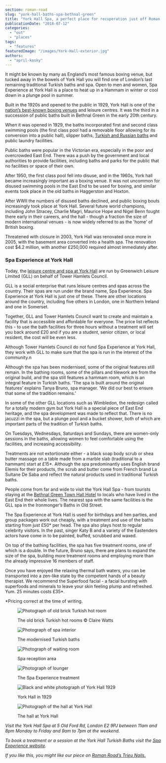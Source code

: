 ```yaml
---
section: roman-road
slug: "york-hall-baths-spa-bethnal-green"
title: "York Hall Spa, a perfect place for recuperation just off Roman Road"
publicationDate: "2018-07-12"
categories: 
  - "out"
  - "places"
tags: 
  - "features"
featuredImage: "/images/York-Hall-exterior.jpg"
authors: 
  - "april-kosky"
---
```


It might be known by many as England’s most famous boxing venue, but tucked away in the bowels of York Hall you will find one of London’s last remaining traditional Turkish baths and spa. Open to men and women, Spa Experience at York Hall is a place to heat up in a Hammam in winter or cool down in a plunge pool in summer.

Built in the 1920s and opened to the public in 1929, York Hall is one of the [nation’s best-known boxing venues](https://romanroadlondon.com/blood-solidarity-york-hall-boxing-gallery/) and leisure centres. It was the third in a succession of public baths built in Bethnal Green in the early 20th century.

When it was opened in 1929, the baths incorporated first and second class swimming pools (the first class pool had a removable floor allowing for its conversion into a public hall), slipper baths, [Turkish and Russian baths](https://romanroadlondon.com/york-hall-turkish-baths-bethnal-green/) and public laundry facilities.

Public baths were popular in the Victorian era, especially in the poor and overcrowded East End. There was a push by the government and local authorities to provide facilities, including baths and parks for the public that no facilities or space of their own.

After 1950, the first class pool fell into disuse, and in the 1960s, York hall became increasingly important as a boxing venue. It was not uncommon for disused swimming pools in the East End to be used for boxing, and similar events took place in the old baths in Haggerston and Hoxton.

After WWII the numbers of disused baths declined, and public boxing bouts increasingly took place at York Hall. Several future world champions, including John Stracey, Charlie Magri, Maurice Hope and Nigel Benn fought there early in their careers, and the hall - though a fraction the size of modern international venues - is now widely referred to as the 'home' of British boxing.

Threatened with closure in 2003, York Hall was renovated once more in 2005, with the basement area converted into a health spa. The renovation cost $4.2 million, with another £250,000 required almost immediately after.

### Spa Experience at York Hall

Today, the [leisure centre and spa at York Hall](https://www.better.org.uk/leisure-centre/london/tower-hamlets/york-hall-leisure-centre) are run by Greenwich Leisure Limited (GLL) on behalf of Tower Hamlets Council.

GLL is a social enterprise that runs leisure centres and spas across the country. Their spas are run under the brand name, Spa Experience. Spa Experience at York Hall is just one of these. There are other locations around the country, including five others in London, one in Northern Ireland and one in Somerset.

Together, GLL and Tower Hamlets Council want to create and maintain a facility that is accessible and affordable for everyone. The price list reflects this - to use the bath facilities for three hours without a treatment will set you back around £20 and if you are a student, senior citizen, or local resident, the cost will be even less.

Although Tower Hamlets Council do not fund Spa Experience at York Hall, they work with GLL to make sure that the spa is run in the interest of the community.n

Although the spa has been modernised, some of the original features still remain. In the bathing rooms, some of the pillars and tilework are from the original build, and the spa still features a hammam room, which is an integral feature in Turkish baths. ‘The spa is built around the original features’ explains Tanya Bruno, spa manager. ‘We did our best to ensure that some of the tradition remains.’

In some of the other GLL locations such as Wimbledon, the redesign called for a totally modern gym but York Hall is a special piece of East End heritage, and the spa development was made to reflect that. There is no jacuzzi in the spa, but a plunge pool and a bucket shower, both of which are important parts of the tradition of Turkish baths.

On Tuesdays, Wednesdays, Saturdays and Sundays, there are women-only sessions in the baths, allowing women to feel comfortable using the facilities, and increasing accessibility.

Treatments are not extortionate either - a black soap body scrub or shea butter massage on a table made from a marble slab (traditional to a hammam) start at £15\*. Although the spa predominantly uses English brand Elemis for their products, the scrub and butter come from French brand La Sultane De Saba and reflect the natural products used in traditional Turkish baths.

People come from far and wide to visit the York Hall Spa - from tourists staying at the [Bethnal Green Town Hall Hotel](https://romanroadlondon.com/best-places-to-stay/) to locals who have lived in the East End their whole lives. The nearest spa with the same facilities is the GLL spa in the Ironmonger’s Baths in Old Street.

The Spa Experience at York Hall is used for birthdays and hen parties, and group packages work out cheaply, with a treatment and use of the baths starting from just £50\* per head. The spa also plays host to regular celebrity visitors. In the past, singer Katy B and a variety of the Eastenders actors have come in to be painted, buffed, scrubbed and waxed.

On top of the bathing facilities, the spa has five treatment rooms, one of which is a double. In the future, Bruno says, there are plans to expand the size of the spa, building more treatment rooms and employing more than the already impressive 16 members of staff.

Once you have enjoyed the relaxing thermal bath waters, you can be transported into a zen-like state by the competent hands of a beauty therapist. We recommend the Superfood facial - a facial bursting with superfoods and minerals to leave your skin feeling plump and refreshed. Yum. 25 minutes costs £35\*.

\*Pricing correct at the time of writing.

<figure>

![Photograph of old brick Turkish hot room](/images/York-Hall-Spa-turkish-baths-bethnal-green-©ClaireWatts02.jpg)

<figcaption>

The old brick Turkish hot rooms © Claire Watts

</figcaption>

</figure>

<figure>

![Photograph of spa interior](/images/Turkish-Baths-York-Hall-1024x683.jpg)

<figcaption>

The modernised Turkish baths

</figcaption>

</figure>

<figure>

![Photograph of waiting room](/images/Spa-Experience-1-1024x682.jpg)

<figcaption>

Spa reception area

</figcaption>

</figure>

<figure>

![Photograph of lounger](/images/Spa-Experience-1024x683.jpg)

<figcaption>

The Spa Experience treatment

</figcaption>

</figure>

<figure>

![Black and white photograph of York Hall 1929](/images/York-Hall-1929-1-1024x683.jpg)

<figcaption>

York Hall in 1929

</figcaption>

</figure>

<figure>

![Photograph of the hall at York Hall](/images/York-Hall-Interior-1-1024x576.jpg)

<figcaption>

The hall at York Hall

</figcaption>

</figure>

_Visit the York Hall Spa at 5 Old Ford Rd, London E2 9PJ between 11am and 8pm Monday to Friday and 9am to 7pm at the weekend._

_To book a treatment or a session at the York Hall Turkish Baths visit the [Spa Experience website](https://www.spaexperience.org.uk/locations/bethnal-green)._

_If you like this, you might like our piece on [Roman Road’s Trieu Nails.](https://romanroadlondon.com/trieu-nails-globe-town/)_


